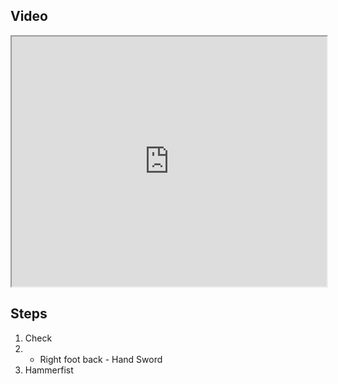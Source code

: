 ## Video

<iframe src="https://www.youtube.com/embed/IXZ6kr4VHQw?start=14&end=27" width="100%" height="400"></iframe>

## Steps

1. Check
2.   - Right foot back
    - Hand Sword
3. Hammerfist